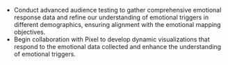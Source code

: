 - Conduct advanced audience testing to gather comprehensive emotional response data and refine our understanding of emotional triggers in different demographics, ensuring alignment with the emotional mapping objectives.
- Begin collaboration with Pixel to develop dynamic visualizations that respond to the emotional data collected and enhance the understanding of emotional triggers.